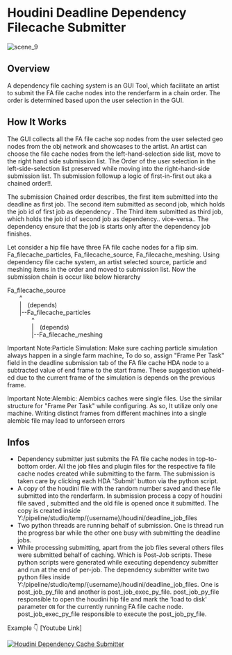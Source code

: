#   Houdini Deadline Dependency Filecache Submitter

![scene_9](https://github.com/chandruvfx/houdini_deadline_dependency_filecache_submitter/assets/45536998/dc7bcf92-874b-4aba-98eb-2188d9702f35)

## Overview

A dependency file caching system is an GUI Tool, which facilitate an artist to submit the FA file cache nodes into the renderfarm in a chain order. The order is determined based upon the user selection in the GUI.

## How It Works
The GUI collects all the FA file cache sop nodes from the user selected geo nodes from the obj network and showcases to the artist. An artist can choose the file cache nodes from the left-hand-selection side list, move to the right hand side submission list. The Order of the user selection in the left-side-selection list preserved while moving into the right-hand-side submission list. Th submission followup a logic of first-in-first out aka a chained order!!.

The submission Chained order describes, the first item submitted into the deadline as first job. The second item submitted as second job, which holds the job id of first job as dependency . The Third item submitted as third job, which holds the job id of second job as dependency.. vice-versa.. The dependency ensure that the job is starts only after the dependency job finishes.

Let consider a hip file have three FA file cache nodes for a flip sim. Fa_filecache_particles, Fa_filecache_source, Fa_filecache_meshing. Using dependency file cache system, an artist selected source, particle and meshing items in the order and moved to submission list. Now the submission chain is occur like below hierarchy

Fa_filecache_source \
&emsp;&emsp;^ \
&emsp;&emsp;|&emsp;(depends) \
&emsp;&emsp;|--Fa_filecache_particles \
&emsp;&emsp;&emsp;&emsp;^ \
&emsp;&emsp;&emsp;&emsp;|&emsp;(depends) \
&emsp;&emsp;&emsp;&emsp;|--Fa_filecache_meshing 

Important Note:Particle Simulation: 
Make sure caching particle simulation always happen in a single farm machine, To do so, assign "Frame Per Task" field in the deadline submission tab of the FA file cache HDA node to a subtracted value of end frame to the start frame. 
These suggestion upheld-ed due to the current frame of the simulation is depends on the previous frame. 

Important Note:Alembic:
Alembics caches were single files. Use the similar structure for "Frame Per Task" while configuring. 
As so, It utilize only one machine. Writing distinct frames from different machines into a single alembic file may lead to unforseen errors  

## Infos 
- Dependency submitter just submits the FA file cache nodes in top-to-bottom order. All the job files and plugin files for the respective fa file cache nodes created while submitting to the farm. The submission is taken care by clicking each HDA 'Submit' button via the python script.
- A copy of the houdini file with the random number saved and these file submitted into the renderfarm. In submission process a copy of houdini file saved , submitted and the old file is opened once it submitted. The copy is created inside Y:/pipeline/studio/temp/{username}/houdini/deadline_job_files
- Two python threads are running behalf of submission. One is thread run the progress bar while the other one busy with submitting the deadline jobs.
- While processing submitting, apart from the job files several others files were submitted behalf of caching. Which is Post-Job scripts. These python scripts were generated while executing dependency submitter and run at the end of per-job. The dependency submitter write two python files inside Y:/pipeline/studio/temp/{username}/houdini/deadline_job_files. One is post_job_py_file and another is post_job_exec_py_file. post_job_py_file responsible to open the houdini hip file and mark the 'load to disk' parameter `ON` for the currently running FA file cache node. post_job_exec_py_file responsible to execute the post_job_py_file.

Example
:point_down: [Youtube Link]
 
[![Houdini Dependency Cache Submitter](https://img.youtube.com/vi/Sv9WsHsojtg/0.jpg)](https://youtu.be/Sv9WsHsojtg)
